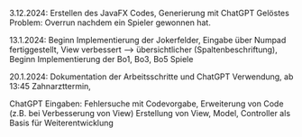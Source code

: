 3.12.2024:
Erstellen des JavaFX Codes, 
Generierung mit ChatGPT
Gelöstes Problem: Overrun nachdem ein Spieler gewonnen hat.

13.1.2024:
Beginn Implementierung der Jokerfelder,
Eingabe über Numpad fertiggestellt, 
View verbessert --> übersichtlicher (Spaltenbeschriftung),
Beginn Implementierung der Bo1, Bo3, Bo5 Spiele

20.1.2024:
Dokumentation der Arbeitsschritte und ChatGPT Verwendung,
ab 13:45 Zahnarzttermin,

ChatGPT Eingaben:
Fehlersuche mit Codevorgabe,
Erweiterung von Code (z.B. bei Verbesserung von View)
Erstellung von View, Model, Controller als Basis für Weiterentwicklung
